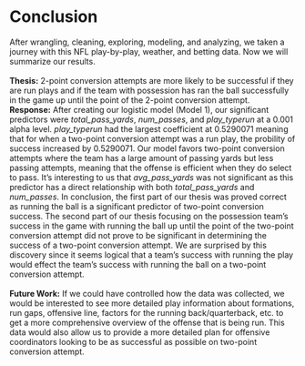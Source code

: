 Conclusion
==========

After wrangling, cleaning, exploring, modeling, and analyzing, we taken
a journey with this NFL play-by-play, weather, and betting data. Now we
will summarize our results. <br> <br> **Thesis:** 2-point conversion
attempts are more likely to be successful if they are run plays and if
the team with possession has ran the ball successfully in the game up
until the point of the 2-point conversion attempt. <br> **Response:**
After creating our logistic model (Model 1), our significant predictors
were *total\_pass\_yards*, *num\_passes*, and *play\_typerun* at a 0.001
alpha level. *play\_typerun* had the largest coefficient at 0.5290071
meaning that for when a two-point conversion attempt was a run play, the
probility of success increased by 0.5290071. Our model favors two-point
conversion attempts where the team has a large amount of passing yards
but less passing attempts, meaning that the offense is efficient when
they do select to pass. It’s interesting to us that *avg\_pass\_yards*
was not significant as this predictor has a direct relationship with
both *total\_pass\_yards* and *num\_passes*. In conclusion, the first
part of our thesis was proved correct as running the ball is a
significant predictor of two-point conversion success. The second part
of our thesis focusing on the possession team’s success in the game with
running the ball up until the point of the two-point conversion attempt
did not prove to be significant in determining the success of a
two-point conversion attempt. We are surprised by this discovery since
it seems logical that a team’s success with running the play would
effect the team’s success with running the ball on a two-point
conversion attempt. <br> <br> **Future Work:** If we could have
controlled how the data was collected, we would be interested to see
more detailed play information about formations, run gaps, offensive
line, factors for the running back/quarterback, etc. to get a more
comprehensive overview of the offense that is being run. This data would
also allow us to provide a more detailed plan for offensive coordinators
looking to be as successful as possible on two-point conversion attempt.
